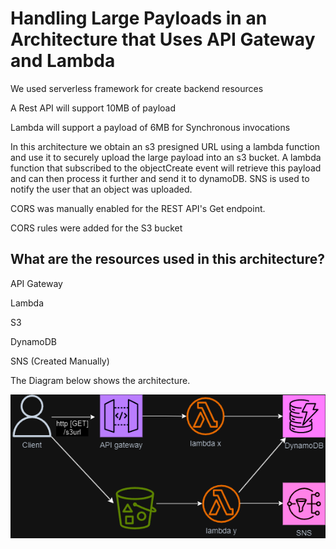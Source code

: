 # Handling Large Payloads in an Architecture that Uses API Gateway and Lambda

We used serverless framework for create backend resources

A Rest API will support 10MB of payload

Lambda will support a payload of 6MB for Synchronous invocations

In this architecture we obtain an s3 presigned URL using a lambda function and use it
to securely upload the large payload into an s3 bucket.
A lambda function that subscribed to the objectCreate event will retrieve this payload
and can then process it further and send it to dynamoDB. SNS is used to notify the user
that an object was uploaded.

CORS was manually enabled for the REST API's Get endpoint.

CORS rules were added for the S3 bucket

## What are the resources used in this architecture?

API Gateway

Lambda

S3

DynamoDB

SNS (Created Manually)

The Diagram below shows the architecture.

![My Awesome Logo](diagram.png)
